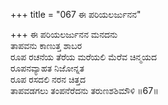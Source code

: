 +++
title = "067 ಈ ಪರಿಯಲರ್ಜುನನ"

+++
ಈ ಪರಿಯಲರ್ಜುನನ ಮನದನು  
ತಾಪವನು ಕಾಣುತ್ತ ಶಾಬರ  
ರೂಪ ರಚನೆಯ ತೆರೆಯ ಮರೆಯಲಿ ಮೆರೆವ ಚಿನ್ಮಯದ   
ರೂಪನವ್ಯಾಹತ ನಿಜೋನ್ನತ  
ರೂಪ ರಸದಲಿ ನರನ ಚಿತ್ತದ  
ತಾಪವಡಗಲು ತಂಪನೆರೆದನು ತರುಣಶಶಿಮೌಳಿ       ॥67॥